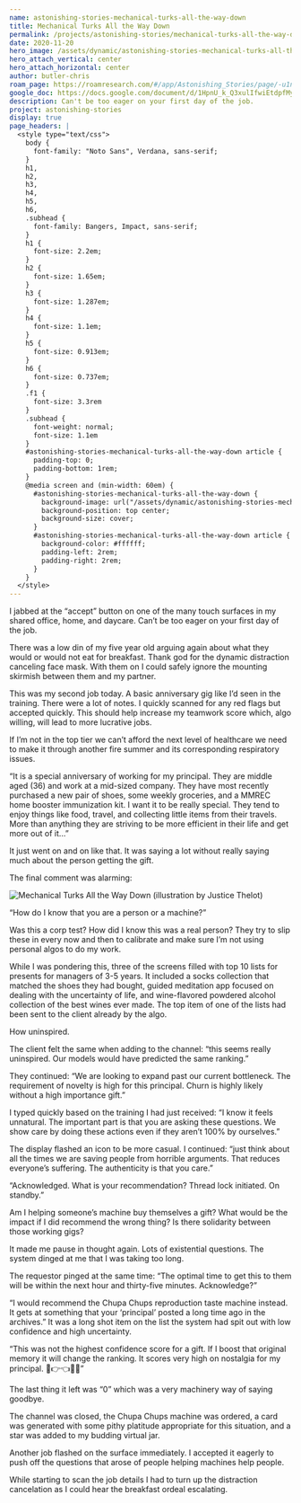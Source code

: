 ```yaml
---
name: astonishing-stories-mechanical-turks-all-the-way-down
title: Mechanical Turks All the Way Down
permalink: /projects/astonishing-stories/mechanical-turks-all-the-way-down/
date: 2020-11-20
hero_image: /assets/dynamic/astonishing-stories-mechanical-turks-all-the-way-down.jpg
hero_attach_vertical: center
hero_attach_horizontal: center
author: butler-chris
roam_page: https://roamresearch.com/#/app/Astonishing_Stories/page/-u1nPZcZu
google_doc: https://docs.google.com/document/d/1HpnU_k_Q3xulIfwiEtdpfMycZeTRvR-cPWDl8mA___E/edit
description: Can't be too eager on your first day of the job.
project: astonishing-stories
display: true
page_headers: |
  <style type="text/css">
    body {
      font-family: "Noto Sans", Verdana, sans-serif;
    }
    h1,
    h2,
    h3,
    h4,
    h5,
    h6,
    .subhead {
      font-family: Bangers, Impact, sans-serif;
    }
    h1 {
      font-size: 2.2em;
    }
    h2 {
      font-size: 1.65em;
    }
    h3 {
      font-size: 1.287em;
    }
    h4 {
      font-size: 1.1em;
    }
    h5 {
      font-size: 0.913em;
    }
    h6 {
      font-size: 0.737em;
    }
    .f1 {
      font-size: 3.3rem
    }
    .subhead {
      font-weight: normal;
      font-size: 1.1em
    }
    #astonishing-stories-mechanical-turks-all-the-way-down article {
      padding-top: 0;
      padding-bottom: 1rem;
    }
    @media screen and (min-width: 60em) {
      #astonishing-stories-mechanical-turks-all-the-way-down {
        background-image: url("/assets/dynamic/astonishing-stories-mechanical-turks-all-the-way-down-background-radius-50-medium.jpg");
        background-position: top center;
        background-size: cover;
      }
      #astonishing-stories-mechanical-turks-all-the-way-down article {
        background-color: #ffffff;
        padding-left: 2rem;
        padding-right: 2rem;
      }
    }
  </style>
---
```

I jabbed at the “accept” button on one of the many touch surfaces in my shared office, home, and daycare. Can’t be too eager on your first day of the job.

There was a low din of my five year old arguing again about what they would or would not eat for breakfast. Thank god for the dynamic distraction canceling face mask. With them on I could safely ignore the mounting skirmish between them and my partner.

This was my second job today. A basic anniversary gig like I’d seen in the training. There were a lot of notes. I quickly scanned for any red flags but accepted quickly. This should help increase my teamwork score which, algo willing, will lead to more lucrative jobs.

If I’m not in the top tier we can’t afford the next level of healthcare we need to make it through another fire summer and its corresponding respiratory issues.

“It is a special anniversary of working for my principal. They are middle aged (36) and work at a mid-sized company. They have most recently purchased a new pair of shoes, some weekly groceries, and a MMREC home booster immunization kit. I want it to be really special. They tend to enjoy things like food, travel, and collecting little items from their travels. More than anything they are striving to be more efficient in their life and get more out of it…”

It just went on and on like that. It was saying a lot without really saying much about the person getting the gift.

The final comment was alarming:

<img
  src="{{ page.hero_image }}"
  alt="Mechanical Turks All the Way Down (illustration by Justice Thelot)"
  class="fn mw-100 fr-m ml4-m mr2-m mt1-m mb2-m mw5-m fr-l ml4-l mr1-l mt2-l mb2-l mw6-l" />

“How do I know that you are a person or a machine?”

Was this a corp test? How did I know this was a real person? They try to slip these in every now and then to calibrate and make sure I’m not using personal algos to do my work.

While I was pondering this, three of the screens filled with top 10 lists for presents for managers of 3-5 years. It included a socks collection that matched the shoes they had bought, guided meditation app focused on dealing with the uncertainty of life, and wine-flavored powdered alcohol collection of the best wines ever made. The top item of one of the lists had been sent to the client already by the algo.

How uninspired.

The client felt the same when adding to the channel: “this seems really uninspired. Our models would have predicted the same ranking.”

They continued: “We are looking to expand past our current bottleneck. The requirement of novelty is high for this principal. Churn is highly likely without a high importance gift.”

I typed quickly based on the training I had just received: “I know it feels unnatural. The important part is that you are asking these questions. We show care by doing these actions even if they aren’t 100% by ourselves.”

The display flashed an icon to be more casual. I continued: “just think about all the times we are saving people from horrible arguments. That reduces everyone’s suffering. The authenticity is that you care.”

“Acknowledged. What is your recommendation? Thread lock initiated. On standby.”

Am I helping someone’s machine buy themselves a gift? What would be the impact if I did recommend the wrong thing? Is there solidarity between those working gigs?

It made me pause in thought again. Lots of existential questions. The system dinged at me that I was taking too long.

The requestor pinged at the same time: “The optimal time to get this to them will be within the next hour and thirty-five minutes. Acknowledge?”

“I would recommend the Chupa Chups reproduction taste machine instead. It gets at something that your ‘principal’ posted a long time ago in the archives.” It was a long shot item on the list the system had spit out with low confidence and high uncertainty.

“This was not the highest confidence score for a gift. If I boost that original memory it will change the ranking. It scores very high on nostalgia for my principal. 🙌👉👈👾💞”

The last thing it left was “0” which was a very machinery way of saying goodbye.

The channel was closed, the Chupa Chups machine was ordered, a card was generated with some pithy platitude appropriate for this situation, and a star was added to my budding virtual jar.

Another job flashed on the surface immediately. I accepted it eagerly to push off the questions that arose of people helping machines help people.

While starting to scan the job details I had to turn up the distraction cancelation as I could hear the breakfast ordeal escalating.
